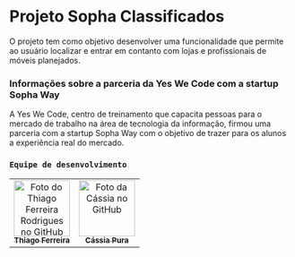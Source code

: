 # Projeto Sopha Classificados 

O projeto tem como objetivo desenvolver uma funcionalidade que permite ao usuário localizar e entrar em contanto com lojas e profissionais de móveis planejados. 

### Informações sobre a parceria da Yes We Code com a startup Sopha Way
A Yes We Code, centro de treinamento que capacita pessoas para o mercado de trabalho na área de tecnologia da informação, firmou uma parceria com a startup Sopha Way com o objetivo de trazer para os alunos a experiência real do mercado. 

### `Equipe de desenvolvimento`
<table>
  <tr>
    <td align="center">
      <a href="https://github.com/thfrod">
        <img src="https://avatars.githubusercontent.com/u/63413719" width="100px;" alt="Foto do Thiago Ferreira Rodrigues no GitHub"/><br>
        <sub>
          <b>Thiago Ferreira</b>
        </sub>
      </a>
    </td>
    <td align="center">
      <a href="https://github.com/cassiapura">
        <img src="https://avatars.githubusercontent.com/u/85297506" width="100px;" alt="Foto da Cássia no GitHub"/><br>
        <sub>
          <b>Cássia Pura</b>
        </sub>
      </a><br>
    </td>
  <tr/>
<table/>
